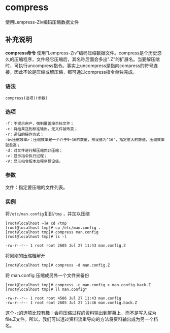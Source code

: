 compress
===

使用Lempress-Ziv编码压缩数据文件

## 补充说明

**compress命令** 使用“Lempress-Ziv”编码压缩数据文件。compress是个历史悠久的压缩程序，文件经它压缩后，其名称后面会多出".Z"的扩展名。当要解压缩时，可执行uncompress指令。事实上uncompress是指向compress的符号连接，因此不论是压缩或解压缩，都可通过compress指令单独完成。

### 语法

```shell
compress(选项)(参数)
```

### 选项

```shell
-f：不提示用户，强制覆盖掉目标文件；
-c：将结果送到标准输出，无文件被改变；
-r：递归的操作方式；
-b<压缩效率>：压缩效率是一个介于9~16的数值，预设值为"16"，指定愈大的数值，压缩效率就愈高；
-d：对文件进行解压缩而非压缩；
-v：显示指令执行过程；
-V：显示指令版本及程序预设值。
```

### 参数

文件：指定要压缩的文件列表。

### 实例

将`/etc/man.config`复到`/tmp` ，并加以压缩

```shell
[root@localhost ~]# cd /tmp
[root@localhost tmp]# cp /etc/man.config .
[root@localhost tmp]# compress man.config
[root@localhost tmp]# ls -l
```

```shell
-rw-r--r-- 1 root root 2605 Jul 27 11:43 man.config.Z
```

将刚刚的压缩档解开

```shell
[root@localhost tmp]# compress -d man.config.Z
```

将 man.config 压缩成另外一个文件来备份

```shell
[root@localhost tmp]# compress -c man.config > man.config.back.Z
[root@localhost tmp]# ll man.config*
```

```shell
-rw-r--r-- 1 root root 4506 Jul 27 11:43 man.config
-rw-r--r-- 1 root root 2605 Jul 27 11:46 man.config.back.Z
```

这个`-c`的选项比较有趣！会将压缩过程的资料输出到屏幕上，而不是写入成为file.Z文件。所以，我们可以透过资料流重导向的方法将资料输出成为另一个档名。


